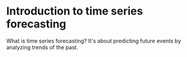 # Introduction to time series forecasting

What is time series forecasting? It's about predicting future events by analyzing trends of the past.
